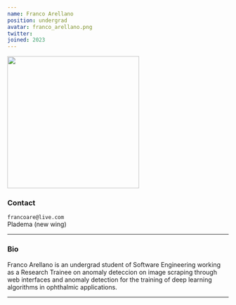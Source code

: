 ```yaml
---
name: Franco Arellano
position: undergrad
avatar: franco_arellano.png
twitter:
joined: 2023
---
```


<img width="300" src="{{site.baseurl}}/images/people/{{page.avatar}}" data-action="zoom">

### Contact

<i class="fa fa-envelope-o"></i> `francoare@live.com` <br>
<i class="fa fa-building"></i> Pladema (new wing) <br>

<hr>

### Bio

Franco Arellano is an undergrad student of Software Engineering working as a Research Trainee on anomaly deteccion on image scraping through web interfaces and anomaly detection for the training of deep learning algorithms in ophthalmic applications.
<hr>
